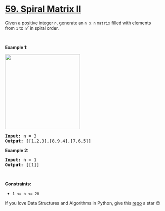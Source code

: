 # [59. Spiral Matrix II][title]

<p>Given a positive integer <code>n</code>, generate an <code>n x n</code> <code>matrix</code> filled with elements from <code>1</code> to <code>n<sup>2</sup></code> in spiral order.</p>
<p> </p>
<p><strong>Example 1:</strong></p>
<img alt="" src="https://assets.leetcode.com/uploads/2020/11/13/spiraln.jpg" style="width: 242px; height: 242px;"/>
<pre><strong>Input:</strong> n = 3
<strong>Output:</strong> [[1,2,3],[8,9,4],[7,6,5]]
</pre>
<p><strong>Example 2:</strong></p>
<pre><strong>Input:</strong> n = 1
<strong>Output:</strong> [[1]]
</pre>
<p> </p>
<p><strong>Constraints:</strong></p>
<ul>
<li><code>1 &lt;= n &lt;= 20</code></li>
</ul>


If you love Data Structures and Algorithms in Python, give this [repo][me] a star :wink:

[title]: https://leetcode.com/problems/spiral-matrix-ii
[me]: https://github.com/bumblebee211196/awesome-python-leetcode